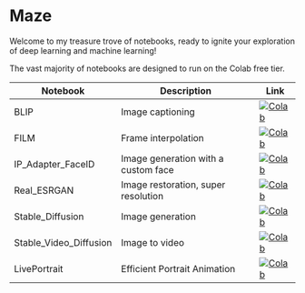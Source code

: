 # Maze

Welcome to my treasure trove of notebooks, ready to ignite your exploration of deep learning and machine learning!

The vast majority of notebooks are designed to run on the Colab free tier.

| Notebook               | Description                         | Link                                                                                                                                                            |
| ---------------------- | ----------------------------------- | --------------------------------------------------------------------------------------------------------------------------------------------------------------- |
| BLIP                   | Image captioning                    | [![Colab](https://colab.research.google.com/assets/colab-badge.svg)](https://colab.research.google.com/github/nguu/maze/blob/main/BLIP.ipynb)                   |
| FILM                   | Frame interpolation                 | [![Colab](https://colab.research.google.com/assets/colab-badge.svg)](https://colab.research.google.com/github/nguu/maze/blob/main/FILM.ipynb)                   |
| IP_Adapter_FaceID      | Image generation with a custom face | [![Colab](https://colab.research.google.com/assets/colab-badge.svg)](https://colab.research.google.com/github/nguu/maze/blob/main/IP_Adapter_FaceID.ipynb)      |
| Real_ESRGAN            | Image restoration, super resolution | [![Colab](https://colab.research.google.com/assets/colab-badge.svg)](https://colab.research.google.com/github/nguu/maze/blob/main/Real_ESRGAN.ipynb)            |
| Stable_Diffusion       | Image generation                    | [![Colab](https://colab.research.google.com/assets/colab-badge.svg)](https://colab.research.google.com/github/nguu/maze/blob/main/Stable_Diffusion.ipynb)       |
| Stable_Video_Diffusion | Image to video                      | [![Colab](https://colab.research.google.com/assets/colab-badge.svg)](https://colab.research.google.com/github/nguu/maze/blob/main/Stable_Video_Diffusion.ipynb) |
| LivePortrait |  Efficient Portrait Animation | [![Colab](https://colab.research.google.com/assets/colab-badge.svg)](https://colab.research.google.com/github/nguu/maze/blob/main/LivePortrait.ipynb) |
